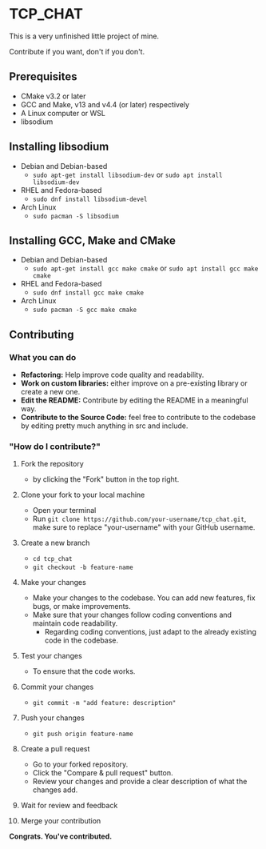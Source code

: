 # TCP_CHAT
<p>This is a very unfinished little project of mine.</p>
Contribute if you want, don't if you don't.

## Prerequisites
- CMake v3.2 or later
- GCC and Make, v13 and v4.4 (or later) respectively
- A Linux computer or WSL
- libsodium

## Installing libsodium
- Debian and Debian-based 
    - `sudo apt-get install libsodium-dev` or `sudo apt install libsodium-dev`
- RHEL and Fedora-based
    - `sudo dnf install libsodium-devel`
- Arch Linux
    - `sudo pacman -S libsodium`

## Installing GCC, Make and CMake
- Debian and Debian-based 
    - `sudo apt-get install gcc make cmake` or `sudo apt install gcc make cmake`
- RHEL and Fedora-based
    - `sudo dnf install gcc make cmake`
- Arch Linux
    - `sudo pacman -S gcc make cmake`

## Contributing

### What you can do

- **Refactoring:** Help improve code quality and readability.
- **Work on custom libraries:** either improve on a pre-existing library or create a new one.
- **Edit the README:** Contribute by editing the README in a meaningful way.
- **Contribute to the Source Code:** feel free to contribute to the codebase by editing pretty much anything in src and include.

### "How do I contribute?"
1. Fork the repository
    - by clicking the "Fork" button in the top right.

2. Clone your fork to your local machine
    - Open your terminal
    - Run `git clone https://github.com/your-username/tcp_chat.git`, make sure to replace "your-username" with your GitHub username.

3. Create a new branch
    - `cd tcp_chat`
    - `git checkout -b feature-name`

4. Make your changes
    - Make your changes to the codebase. You can add new features, fix bugs, or make improvements.
    - Make sure that your changes follow coding conventions and maintain code readability.
        - Regarding coding conventions, just adapt to the already existing code in the codebase.

5. Test your changes
    - To ensure that the code works.

6. Commit your changes
    - `git commit -m "add feature: description"`

7. Push your changes
    - `git push origin feature-name`

8. Create a pull request
    - Go to your forked repository.
    - Click the "Compare & pull request" button.
    - Review your changes and provide a clear description of what the changes add.

9. Wait for review and feedback

10. Merge your contribution

**Congrats. You've contributed.**
